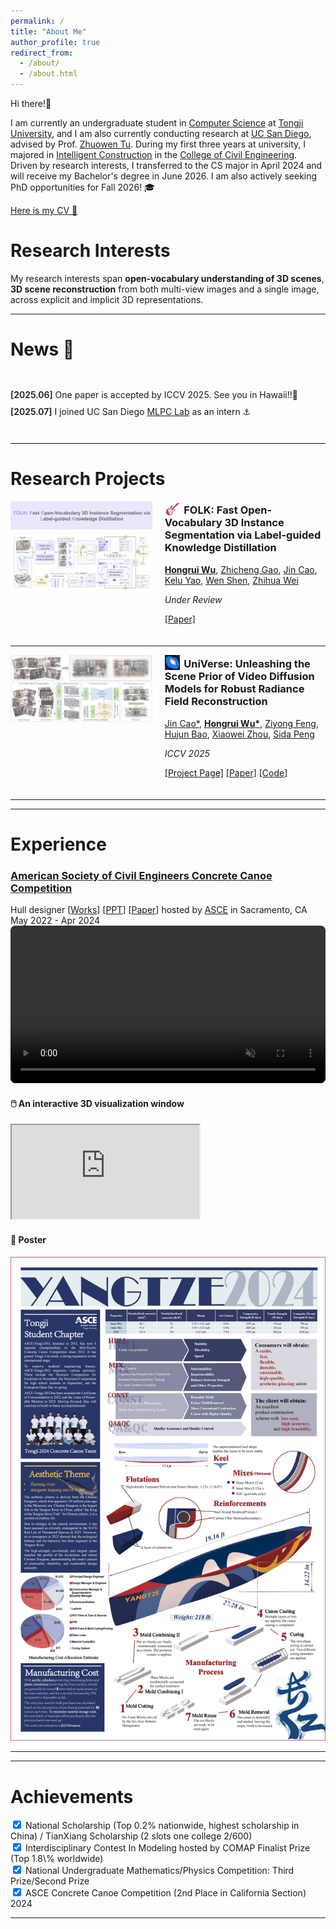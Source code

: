 ```yaml
---
permalink: /
title: "About Me"
author_profile: true
redirect_from: 
  - /about/
  - /about.html
---
```


Hi there!👋

I am currently an undergraduate student in [Computer Science](https://see-en.tongji.edu.cn/info/1010/1271.htm) at [Tongji University](https://en.tongji.edu.cn/p/), and I am also currently conducting research at [UC San Diego](https://ucsd.edu/), advised by Prof. [Zhuowen Tu](https://pages.ucsd.edu/~ztu/). During my first three years at university, I majored in [Intelligent Construction](https://civileng.tongji.edu.cn/civilengen/18034/list.htm) in the [College of Civil Engineering](https://civileng.tongji.edu.cn/civilengen/main.htm). Driven by research interests, I transferred to the CS major in April 2024 and will receive my Bachelor's degree in June 2026. I am also actively seeking PhD opportunities for Fall 2026! 🎓

<a href="/files/cv.pdf" class="cv-button" target="_blank"> 
  Here is my CV 📄
</a>


Research Interests
======
My research interests span **open-vocabulary understanding of 3D scenes**, **3D scene reconstruction** from both multi-view images and a single image, across explicit and implicit 3D representations.

---

News 📢
======

<div style="max-width:850px;margin:0 auto;padding:20px 0;">
<ul style="list-style:none;padding-left:0;margin:0;">
<li style="margin:6px 0;line-height:1.5;">
<span style="font-weight:600;">[2025.06]</span>
One paper is accepted by ICCV 2025. See you in Hawaii!!🌺
</li>
<li style="margin:6px 0;line-height:1.5;">
<span style="font-weight:600;">[2025.07]</span>
I joined UC San Diego <a href="https://pages.ucsd.edu/~ztu/Group.htm" target="_blank" rel="noopener">MLPC Lab</a> as an intern ⚓
</li>
</ul>
</div>


---

Research Projects
======
<!-- <div style="display: flex; align-items: flex-start; margin-bottom: 20px;">
   <div style="flex: 0 0 45%; margin-right: 20px;">
       <div class="image-hover-container">
           <!-- <img src="../images/MOSS_Homepage.png" style="width: 100%; height: auto;"/> 
          <a href="https://youtu.be/bWvvBuXxSN4?feature=shared" target="_blank">
              <img src="../images/MOSS_Homepage.png" alt="MOSS Homepage" style="width: 100%; height: auto;"/>
          </a>
       </div>
   </div>
   <div style="flex: 0 0 50%;">
       <h3 style="margin-top: 0;"><img src="..\images\favicon-192x192.png" style="height: 1.5em; width: 1.5em; vertical-align: -0.3em; margin-right: 2px;">MOSS: Mask-Oriented Open-Set for 3D Scene Segmentation using Superpoint</h3>
       <p><em>Preparing for ICCV 2025</em></p>
       <p>
           <a href="../files/MOSS_pre.pdf">[PPT]</a>
           <a href="https://www.youtube.com/watch?v=iVQH0lNJSas">[Video]</a>
       </p>
       <p>
           The voiceover in the videos was created using ByteDance's Model <a href="https://www.doubao.com/">Doubao</a> that cloned my voice!
       </p>
   </div>
</div>

<hr>

<div style="display: flex; align-items: flex-start; margin-bottom: 20px;">
   <div style="flex: 0 0 45%; margin-right: 20px;">
       <div class="image-hover-container">
           <img src="../images/Universe_pre.png" style="width: 100%; height: auto;"/>
       </div>
   </div>
   <div style="flex: 0 0 50%;">
       <h3 style="margin-top: 0;"><img src="..\images\universe.png" style="height: 1.5em; width: 1.5em; vertical-align: -0.3em; margin-right: 2px;"><strong>Universe</strong>: Unleashing the Consistent Prior of Video Diffusion Models for Robust Reconstruction</h3>
       <p><em>Preparing for ICCV 2025</em></p>
       <p>
           <a href="../files/Universe_pre.pdf">[PPT]</a> The full details will be presented in an interview/online chat with you!
       </p>
   </div>
</div>
 -->




<div style="display: flex; align-items: flex-start; margin-bottom: 20px;">
   <div style="flex: 0 0 45%; margin-right: 20px;">
       <div class="image-hover-container">
           <img src="images/FOLK.png" style="width: 100%; height: auto; opacity: 0.6; object-fit: cover; border-radius: 5px;" alt="dgsct">
       </div>
   </div>
   <div style="flex: 0 0 50%;">
       <h3 style="margin-top: 0;">
           <img src="images/FOLK_logo.png" style="height: 1.5em; width: 1.5em; vertical-align: -0.3em; margin-right: 2px;">
           <strong>FOLK: Fast Open-Vocabulary 3D Instance Segmentation via Label-guided Knowledge Distillation</strong>
       </h3>
       <p><a href="https://onehfr.github.io/" target="_blank"><strong>Hongrui Wu</strong></a>, <a href="" target="_blank">Zhicheng Gao</a>, <a href="https://jin-cao-tma.github.io/" target="_blank">Jin Cao</a>, <a href="" target="_blank">Kelu Yao</a>, <a href="https://ada-shen.github.io/" target="_blank">Wen Shen</a>, <a href="https://www.semanticscholar.org/author/Zhihua-Wei/143628849" target="_blank">Zhihua Wei</a></p>
       <p><em>Under Review</em></p>
       <p>
           <a href="https://arxiv.org/abs/2510.08849" target="_blank">[Paper]</a>
       </p>
   </div>
</div>



<hr>

<div style="display: flex; align-items: flex-start; margin-bottom: 20px;">
   <div style="flex: 0 0 45%; margin-right: 20px;">
       <div class="image-hover-container">
           <img src="images/universe.png" style="width: 100%; height: auto; opacity: 0.6; object-fit: cover; border-radius: 5px;" alt="dgsct">
       </div>
   </div>
   <div style="flex: 0 0 50%;">
       <h3 style="margin-top: 0;">
           <img src="images/universe_logo.png" style="height: 1.5em; width: 1.5em; vertical-align: -0.3em; margin-right: 2px;">
           <strong>UniVerse: Unleashing the Scene Prior of Video Diffusion Models for Robust Radiance Field Reconstruction</strong>
       </h3>
       <a href="https://jin-cao-tma.github.io/" target="_blank">Jin Cao*</a>, <a href="https://onehfr.github.io/" target="_blank"><strong>Hongrui Wu*</strong></a>, <a href="https://xzhou.me/" target="_blank">Ziyong Feng</a>, <a href="https://xzhou.me/" target="_blank">Hujun Bao</a>, <a href="https://pengsida.net/" target="_blank">Xiaowei Zhou</a>, <a href="https://pengsida.net/" target="_blank">Sida Peng</a></p>
       <p><em>ICCV 2025</em></p>
       <p>
           <a href="https://jin-cao-tma.github.io/UniVerse.github.io/" target="_blank">[Project Page]</a>
           <a href="https://arxiv.org/abs/2510.01669" target="_blank">[Paper]</a>
           <a href="https://github.com/zju3dv/UniVerse" target="_blank">[Code]</a>
           <a href="https://github.com/zju3dv/UniVerse/stargazers" target="_blank">
             <img src="https://img.shields.io/github/stars/zju3dv/UniVerse?style=social&amp;label=Stars" alt=""/>
           </a>
       </p>
   </div>
</div>








<hr>
<hr>


Experience
======

<div class="projects">
  <div class="project-item">
    <div class="project-content">
      <h3><a href="https://onehfr.github.io/portfolio/project-1/">American Society of Civil Engineers Concrete Canoe Competition</a></h3>
      <div class="project-meta">
        <span class="role">Hull designer</span>
        <span class="links">
          [<a href="https://onehfr.github.io/portfolio/">Works</a>]
          [<a href="https://docs.google.com/presentation/d/12NBXRfv-bkYV1_H_B_a9v2MSho-ZQoks/edit?usp=drive_link&ouid=104071984654367651910&rtpof=true&sd=true">PPT</a>]
          [<a href="../files/ASCE_project_proposal.pdf">Paper</a>]
        </span>
        <span class="supervisor">hosted by <a href="https://www.linkedin.com/company/americansocietyofcivilengineers" target="_blank">ASCE</a> in Sacramento, CA</span>
        <span class="date">May 2022 - Apr 2024</span>
      </div>
    </div>
    <div class="project-image">
      <video 
        autoplay 
        loop 
        muted 
        controls
        playsinline
        style="width: 100%; border-radius: 8px;">
        <source src="/images/p4-video2.mp4" type="video/mp4">
      </video>
    </div>
  </div>
  <div class="c-viewer viewer-container">
    <div class="c-viewer__model">
      <h4 class="c-viewer__title">🖱️ An interactive 3D visualization window</h4>
      <iframe 
        title="Canoe2024-Tongji-Yangtze 3D model - Sketchfab"
        class="c-viewer__iframe"
        src="https://sketchfab.com/models/8775df6e6d034f1ebfdcba0f3ba1b717/embed?autostart=1&amp;internal=1&amp;tracking=0&amp;ui_infos=0&amp;ui_snapshots=1&amp;ui_stop=0&amp;ui_watermark=0"
        id="api-frame"
        allow="autoplay; fullscreen; xr-spatial-tracking"
        xr-spatial-tracking="true"
        execution-while-out-of-viewport="true"
        execution-while-not-rendered="true"
        web-share="true"
        allowfullscreen="">
      </iframe>
    </div>
    <div class="c-viewer__poster">
      <h4 class="c-viewer__title">🎨 Poster</h4>
      <img src="/images/p4-poster.png" alt="p4-poster" class="c-viewer__image">
    </div>
  </div>
</div>

<!--
<div class="projects">
  <div class="project-item">
    <div class="project-content">
      <h3><a href="https://onehfr.github.io/portfolio/project-2/"> Multi-Source Time Series Prediction for Urban Infrastructure Health</a></h3>
      <div class="project-meta">
        <span class="role">Intern team leader</span>
        <span class="supervisor">supervised by <a href="https://scholar.google.com/citations?user=HRdSfmkAAAAJ&hl=en">Prof. Jiazeng Shan</a> in <a href="https://www.glodon.com/en/">Glodon</a></span>
        <span class="date">Mar 2023 - Apr 2024</span>
      </div>
    </div>
    <div class="project-image">
      <img src="/images/p2.png" alt="LSTM">
    </div>
  </div>
</div>


<div class="projects">
  <div class="project-item">
    <div class="project-content">
      <h3><a href="https://onehfr.github.io/portfolio/">2023-2024 Object Oriented Programming Homework @Tongji</a></h3>
      <div class="project-meta">
        <span class="role">Code course</span>
        <span class="links">
          [<a href="https://github.com/oneHFR/24-25-OOP">Code</a>]
          [<a href="../files/Report-magic-ball.pdf">Report</a>]
        </span>
        <span class="date">💥 PopStar 💣 Minesweeper</span>
      </div>
    </div>
    <div class="project-image">
      <video 
        autoplay 
        loop 
        muted 
        controls
        playsinline
        style="width: 100%; border-radius: 8px;">
        <source src="/images/p3-video.mp4" type="video/mp4">
      </video>
    </div>
  </div>
</div> -->


<hr>
<hr>




Achievements
======
<div class="achievements" style="text-align: left;">
  <div class="achievement-item">
    <div class="custom-checkbox">
      <input type="checkbox" id="achievement1" checked>
      <label for="achievement1">National Scholarship (Top 0.2% nationwide, highest scholarship in China) / TianXiang Scholarship (2 slots one college 2/600)</label>
    </div>
  </div>
  <div class="achievement-item">
    <div class="custom-checkbox">
      <input type="checkbox" id="achievement2" checked>
      <label for="achievement2">Interdisciplinary Contest In Modeling hosted by COMAP Finalist Prize (Top 1.8\% worldwide)</label>
    </div>
  </div>
  <div class="achievement-item">
    <div class="custom-checkbox">
      <input type="checkbox" id="achievement3" checked>
      <label for="achievement3">National Undergraduate Mathematics/Physics Competition: Third Prize/Second Prize</label>
    </div>
  </div>
  <!-- <div class="achievement-item">
    <div class="custom-checkbox">
      <input type="checkbox" id="achievement4" checked>
      <label for="achievement4">International Concrete Dragon Boat Competition 2nd Prize</label>
    </div>
  </div> -->
  <div class="achievement-item">
    <div class="custom-checkbox">
      <input type="checkbox" id="achievement5" checked>
      <label for="achievement5">ASCE Concrete Canoe Competition (2nd Place in California Section) 2024</label>
    </div>
  </div>
</div>

<!-- # Hi there, you are visitor No.  -->
<!-- ![Visitor Count](https://profile-counter.glitch.me/onehfr/count.svg) -->

<hr>

<!-- 
Ma
======
Th -->